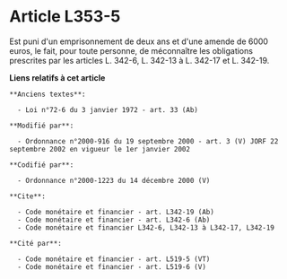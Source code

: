 # Article L353-5

Est puni d'un emprisonnement de deux ans et d'une amende de 6000 euros, le fait, pour toute personne, de méconnaître les
obligations prescrites par les articles L. 342-6, L. 342-13 à L. 342-17 et L. 342-19.

**Liens relatifs à cet article**

	**Anciens textes**:

	  - Loi n°72-6 du 3 janvier 1972 - art. 33 (Ab)

	**Modifié par**:

	  - Ordonnance n°2000-916 du 19 septembre 2000 - art. 3 (V) JORF 22 septembre 2002 en vigueur le 1er janvier 2002

	**Codifié par**:

	  - Ordonnance n°2000-1223 du 14 décembre 2000 (V)

	**Cite**:

	  - Code monétaire et financier - art. L342-19 (Ab)
	  - Code monétaire et financier - art. L342-6 (Ab)
	  - Code monétaire et financier L342-6, L342-13 à L342-17, L342-19

	**Cité par**:

	  - Code monétaire et financier - art. L519-5 (VT)
	  - Code monétaire et financier - art. L519-6 (V)
